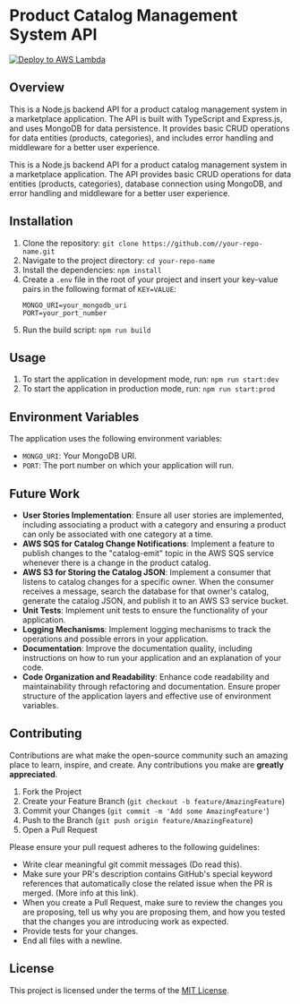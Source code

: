 # Product Catalog Management System API
[![Deploy to AWS Lambda](https://github.com/andrelcunha/new-test-backend-nodejs/actions/workflows/deploy.yml/badge.svg)](https://github.com/andrelcunha/new-test-backend-nodejs/actions/workflows/deploy.yml)

## Overview

This is a Node.js backend API for a product catalog management system in a marketplace application. The API is built with TypeScript and Express.js, and uses MongoDB for data persistence. It provides basic CRUD operations for data entities (products, categories), and includes error handling and middleware for a better user experience.


This is a Node.js backend API for a product catalog management system in a marketplace application. The API provides basic CRUD operations for data entities (products, categories), database connection using MongoDB, and error handling and middleware for a better user experience.

## Installation

1. Clone the repository: `git clone https://github.com//your-repo-name.git`
2. Navigate to the project directory: `cd your-repo-name`
3. Install the dependencies: `npm install`
4. Create a `.env` file in the root of your project and insert your key-value pairs in the following format of `KEY=VALUE`:
   ```env
   MONGO_URI=your_mongodb_uri
   PORT=your_port_number
   ```
5. Run the build script: `npm run build`

## Usage

1. To start the application in development mode, run: `npm run start:dev`
2. To start the application in production mode, run: `npm run start:prod`

## Environment Variables

The application uses the following environment variables:

- `MONGO_URI`: Your MongoDB URI.
- `PORT`: The port number on which your application will run.

## Future Work

- **User Stories Implementation**: Ensure all user stories are implemented, including associating a product with a category and ensuring a product can only be associated with one category at a time.
- **AWS SQS for Catalog Change Notifications**: Implement a feature to publish changes to the "catalog-emit" topic in the AWS SQS service whenever there is a change in the product catalog.
- **AWS S3 for Storing the Catalog JSON**: Implement a consumer that listens to catalog changes for a specific owner. When the consumer receives a message, search the database for that owner's catalog, generate the catalog JSON, and publish it to an AWS S3 service bucket.
- **Unit Tests**: Implement unit tests to ensure the functionality of your application.
- **Logging Mechanisms**: Implement logging mechanisms to track the operations and possible errors in your application.
- **Documentation**: Improve the documentation quality, including instructions on how to run your application and an explanation of your code.
- **Code Organization and Readability**: Enhance code readability and maintainability through refactoring and documentation. Ensure proper structure of the application layers and effective use of environment variables.

## Contributing

Contributions are what make the open-source community such an amazing place to learn, inspire, and create. Any contributions you make are **greatly appreciated**.

1. Fork the Project
2. Create your Feature Branch (`git checkout -b feature/AmazingFeature`)
3. Commit your Changes (`git commit -m 'Add some AmazingFeature'`)
4. Push to the Branch (`git push origin feature/AmazingFeature`)
5. Open a Pull Request

Please ensure your pull request adheres to the following guidelines:

- Write clear meaningful git commit messages (Do read this).
- Make sure your PR's description contains GitHub's special keyword references that automatically close the related issue when the PR is merged. (More info at this link).
- When you create a Pull Request, make sure to review the changes you are proposing, tell us why you are proposing them, and how you tested that the changes you are introducing work as expected.
- Provide tests for your changes.
- End all files with a newline.

## License

This project is licensed under the terms of the [MIT License](https://opensource.org/licenses/MIT).
